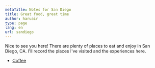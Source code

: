 ```yaml
---
metaTitle: Notes for San Diego
title: Great food, great time
author: haruair
type: page 
lang: en 
url: sandiego
---
```


Nice to see you here! There are plenty of places to eat and enjoy in San Diego,
CA. I'll record the places I've visited and the experiences here.

- [Coffee](/sandiego/coffee/)

